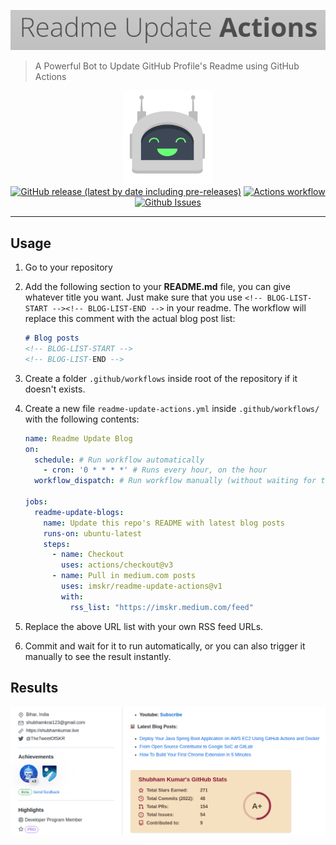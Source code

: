 ![rusty-skywalker](./public/images/brand-readme-update.png)

> A Powerful Bot to Update GitHub Profile's Readme using GitHub Actions

<p align="center">
    <img src="public/images/brand.jpg" height="150"><br>
    <a href="https://github.com/imskr/readme-update-actions/releases"><img alt="GitHub release (latest by date including pre-releases)" src="https://img.shields.io/github/v/release/imskr/readme-update-actions?include_prereleases&style=flat-square"></a>
    <a href="https://github.com/imskr/readme-update-actions/actions/workflows/build.yml"><img alt="Actions workflow" src="https://img.shields.io/github/workflow/status/imskr/readme-update-actions/Build/main?style=flat-square"></a>
    <a href="https://github.com/imskr/readme-update-actions/issues"><img alt="Github Issues" src="https://img.shields.io/github/issues/imskr/readme-update-actions?color=orange&style=flat-square"></a>
</p>
<hr noshade>

## Usage

1. Go to your repository
2. Add the following section to your **README.md** file, you can give whatever title you want. Just make sure that you use `<!-- BLOG-LIST-START --><!-- BLOG-LIST-END -->` in your readme. The workflow will replace this comment with the actual blog post list:

    ```markdown
    # Blog posts
    <!-- BLOG-LIST-START -->
    <!-- BLOG-LIST-END -->
    ```

3. Create a folder `.github/workflows` inside root of the repository if it doesn't exists.
4. Create a new file `readme-update-actions.yml`  inside `.github/workflows/`  with the following contents:

    ```yaml
    name: Readme Update Blog
    on:
      schedule: # Run workflow automatically
        - cron: '0 * * * *' # Runs every hour, on the hour
      workflow_dispatch: # Run workflow manually (without waiting for the cron to be called), through the GitHub Actions Workflow page directly
    
    jobs:
      readme-update-blogs:
        name: Update this repo's README with latest blog posts
        runs-on: ubuntu-latest
        steps:
          - name: Checkout
            uses: actions/checkout@v3
          - name: Pull in medium.com posts
            uses: imskr/readme-update-actions@v1
            with:
              rss_list: "https://imskr.medium.com/feed"
    ```

5. Replace the above URL list with your own RSS feed URLs.
6. Commit and wait for it to run automatically, or you can also trigger it manually to see the result instantly.

## Results
![result](./public/images/results.png)

<!-- BLOG-LIST-START -->
<!-- BLOG-LIST-END -->